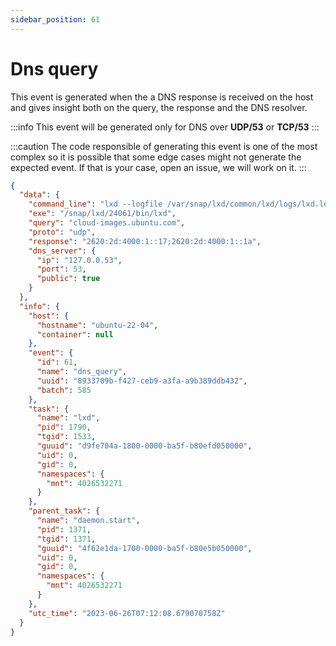 ```yaml
---
sidebar_position: 61
---
```


# Dns query

This event is generated when the a DNS response is received on the host and gives insight both on the query, the response and the DNS resolver.

:::info
This event will be generated only for DNS over **UDP/53** or **TCP/53**
:::

:::caution
The code responsible of generating this event is one of the most complex so it is possible that some edge cases might not generate the expected event. If that is your case, open an issue, we will work on it.
:::

```json
{
  "data": {
    "command_line": "lxd --logfile /var/snap/lxd/common/lxd/logs/lxd.log --group lxd",
    "exe": "/snap/lxd/24061/bin/lxd",
    "query": "cloud-images.ubuntu.com",
    "proto": "udp",
    "response": "2620:2d:4000:1::17;2620:2d:4000:1::1a",
    "dns_server": {
      "ip": "127.0.0.53",
      "port": 53,
      "public": true
    }
  },
  "info": {
    "host": {
      "hostname": "ubuntu-22-04",
      "container": null
    },
    "event": {
      "id": 61,
      "name": "dns_query",
      "uuid": "8933709b-f427-ceb9-a3fa-a9b389ddb432",
      "batch": 585
    },
    "task": {
      "name": "lxd",
      "pid": 1790,
      "tgid": 1533,
      "guuid": "d9fe704a-1800-0000-ba5f-b80efd050000",
      "uid": 0,
      "gid": 0,
      "namespaces": {
        "mnt": 4026532271
      }
    },
    "parent_task": {
      "name": "daemon.start",
      "pid": 1371,
      "tgid": 1371,
      "guuid": "4f62e1da-1700-0000-ba5f-b80e5b050000",
      "uid": 0,
      "gid": 0,
      "namespaces": {
        "mnt": 4026532271
      }
    },
    "utc_time": "2023-06-26T07:12:08.679070758Z"
  }
}
```
